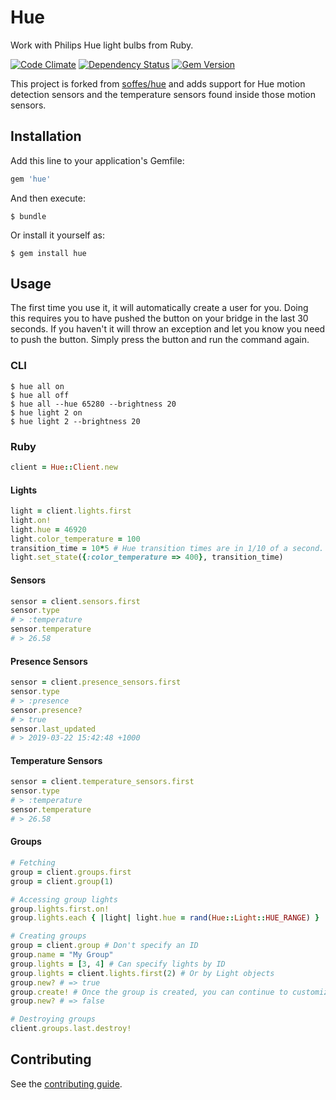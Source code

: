 # Hue

Work with Philips Hue light bulbs from Ruby.

[![Code Climate](https://codeclimate.com/github/soffes/hue.png)](https://codeclimate.com/github/soffes/hue) [![Dependency Status](https://gemnasium.com/soffes/hue.png)](https://gemnasium.com/soffes/hue) [![Gem Version](https://badge.fury.io/rb/hue.png)](http://badge.fury.io/rb/hue)

This project is forked from [soffes/hue](https://github.com/soffes/hue) and adds support for Hue motion detection sensors and the temperature sensors found inside those motion sensors. 

## Installation

Add this line to your application's Gemfile:

``` ruby
gem 'hue'
```

And then execute:

``` shell
$ bundle
```

Or install it yourself as:

``` shell
$ gem install hue
```

## Usage

The first time you use it, it will automatically create a user for you. Doing this requires you to have pushed the button on your bridge in the last 30 seconds. If you haven't it will throw an exception and let you know you need to push the button. Simply press the button and run the command again.

### CLI

``` shell
$ hue all on
$ hue all off
$ hue all --hue 65280 --brightness 20
$ hue light 2 on
$ hue light 2 --brightness 20
```

### Ruby

``` ruby
client = Hue::Client.new
```

#### Lights

``` ruby
light = client.lights.first
light.on!
light.hue = 46920
light.color_temperature = 100
transition_time = 10*5 # Hue transition times are in 1/10 of a second.
light.set_state({:color_temperature => 400}, transition_time)
```

#### Sensors

``` ruby
sensor = client.sensors.first
sensor.type
# > :temperature
sensor.temperature
# > 26.58


```

#### Presence Sensors

``` ruby
sensor = client.presence_sensors.first
sensor.type
# > :presence
sensor.presence?
# > true
sensor.last_updated
# > 2019-03-22 15:42:48 +1000


```

#### Temperature Sensors

``` ruby
sensor = client.temperature_sensors.first
sensor.type
# > :temperature
sensor.temperature
# > 26.58


```

#### Groups

``` ruby
# Fetching
group = client.groups.first
group = client.group(1)

# Accessing group lights
group.lights.first.on!
group.lights.each { |light| light.hue = rand(Hue::Light::HUE_RANGE) }

# Creating groups
group = client.group # Don't specify an ID
group.name = "My Group"
group.lights = [3, 4] # Can specify lights by ID
group.lights = client.lights.first(2) # Or by Light objects
group.new? # => true
group.create! # Once the group is created, you can continue to customize it
group.new? # => false

# Destroying groups
client.groups.last.destroy!
```

## Contributing

See the [contributing guide](Contributing.markdown).
